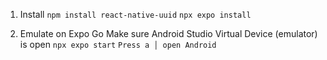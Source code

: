 1. Install
   `npm install react-native-uuid`
   `npx expo install`

2. Emulate on Expo Go
   Make sure Android Studio Virtual Device (emulator) is open
   `npx expo start`
   `Press a │ open Android`
